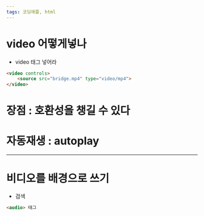 ```yaml
---
tags: 코딩애플, html
---
```

# video 어떻게넣나

- video 태그 넣어라

``` HTML
<video controls>
	<source src="bridge.mp4" type="video/mp4">
</video>
```

# 장점 : 호환성을 챙길 수 있다

# 자동재생 : autoplay


------------

# 비디오를 배경으로 쓰기

- 검색
``` HTML
<audio> 태그
```
